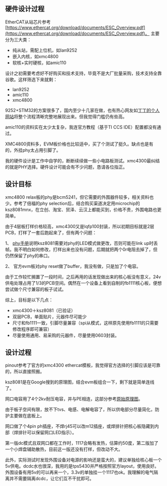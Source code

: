 ## 硬件设计过程
EtherCAT从站芯片参考[https://www.ethercat.org/download/documents/ESC_Overview.pdf](https://www.ethercat.org/download/documents/ESC_Overview.pdf)。
主要分为三大类：
- 纯从站，需配上位机，如lan9252
- 嵌入内核，如xmc4800
- 软核+实时硬核，如amic110

设计之初需要考虑好不好购买和技术支持，毕竟不是大厂批量采购，技术支持全靠谷歌。这样筛选下来就剩：
- lan9252
- amic110
- xmc4800

9252+STM32的方案很多了，国内至少十几家在做，也有热心网友如[丁丁的个人网站](https://www.hexcode.cn/article/5e3ee9a835616641b2daef97)将整个流程清晰完整地展现出来。但我觉得门槛仍有些高。

amic110的资料实在太少太复杂，我连官方教程（基于TI CCS IDE）配置都没有通过。

XMC4800资料多，EVM板价格也比较适中，买了个测试了挺久。缺点也是有的，外挂phy太占用引脚了。

我的硬件设计是工作中自学的，断断续续做一些小电路板测试。xmc4300最纠结的就是PHY选择。硬件设计可能会有不少问题，恳请各位指正。

## 设计目标

xmc4800 relax板的phy是bcm5241，但它需要的外围器件较多，相关资料也少。参考了倍福的phy selection后，结合购买渠道决定用microchip的ksz8081mnx，在立创、淘宝、贸泽、云汉上都能买到，价格不贵，外围电路也更简单。

由于4层板打样价格较高，xmc4300又是lqfp100封装，所以初期目标就是2层PCB，打样了一套后跑起来了，但有两个问题：

1、 [phy手册](https://download.beckhoff.com/download/Document/io/ethercat-development-products/an_phy_selection_guidev2.6.pdf)说明ksz8081需要对phy的LED模式做更改，否则可能在link up时丢帧。我不明白如何修改，打样出来也没有问题，后期就把两个0r电阻去掉了，但仍然保留了phy的串口。

2、 官方evm板对phy reset做了buffer，我没有做，只是加了个电容。

由于工作较忙搁置了一段时间，之后再用的话发现做出来的核心板没有意义，24v供电处理占用了1/3的PCB空间。偶然在一个设备上看到自制的fb1111核心板，便想尝试做个尺寸兼容的板子试试。

综上，目标是以下几点：
- xmc4300＋ksz8081（已验证）
- 双层PCB，单面贴片，元器件尽可能少
- 尺寸和fb1111一致，引脚尽量兼容（spi从模式，这样原先使用fb1111的只需要修改程序即可兼容）
- 尽量使用通用、易采购的元器件，尽量使用0603封装。

## 设计过程

pinout参考了官方的xmc4300 ethercat模板，我觉得官方选择的引脚应该是可靠的，所以直接照搬。

ksz8081是在Google搜到的原理图，结合evm板组合一下，剩下就是简单连线了。

网口电容用了4个2kv耐压电容，并与PE相连，这部分参考[原始原理图](https://www.infineon.com/dgdl/Infineon-Board_User_Manual_XMC4700_XMC4800_Relax_Kit_Series-UM-v01_02-EN.pdf?fileId=5546d46250cc1fdf01513f8e052d07fc)。

由于板子空间有限，放不下tvs、电感、电解电容了，所以供电部分尽量简化，防护主要做在底板上。

网口做了个4pin ph插座，不焊rj45可以改m12插座，或焊排针把核心板隐藏到内部（焊排针可以保留网口LED指示）。

第一版dc模式且双网口都在工作时，1117会略有发热，估算约50度，第二版加了一个小焊盘辅助散热，目前这一版还没有打样，但改动不大。

此外，实际测试时发现外围设备对电源的影响还是蛮大的，建议单独给核心板一个5v供电。dcdc水也很深，我用的是tps5430并严格按照官方layout，使用良好。外围设备有用5v的可以再来一个，3.3v的单独挂一个1117也ok。我理解的电气隔离并不需要隔离dcdc，让它们互不干扰即可。


